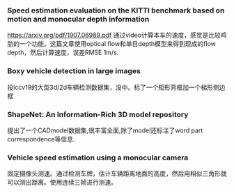 ### Speed estimation evaluation on the KITTI benchmark based on motion and monocular depth information
https://arxiv.org/pdf/1907.06989.pdf
通过video计算本车的速度，感觉是比较鸡肋的一个功能。这篇文章使用optical flow和单目depth模型来得到现成的flow depth，然后计算速度，误差RMSE 1m/s.

### Boxy vehicle detection in large images
投iccv19的大型3d/2d车辆检测数据集，没中。标了一个矩形背框加一个梯形侧边框

### ShapeNet: An Information-Rich 3D model repository
提出了一个CADmodel数据集,很丰富全面,除了model还标注了word part correspondence等信息.

### Vehicle speed estimation using a monocular camera
固定摄像头测速。通过检测车牌，估计车辆距离地面的高度，然后用相似三角形就可以测出距离。使用连续三帧进行测速。
